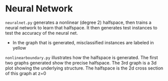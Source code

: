 # Neural Network
```neuralnet.py``` generates a nonlinear (degree 2) halfspace, then trains a neural network to learn that halfspace. It then generates test instances to test the accuracy of the neural net.
- In the graph that is generated, misclassified instances are labeled in yellow

```nonlinearboundary.py``` illustrates how the halfspace is generated. The first two graphs generated show the precise halfspace. The 3rd graph is a 3d plot showing the underlying structure. The halfspace is the 2d cross section of this graph at z=0
